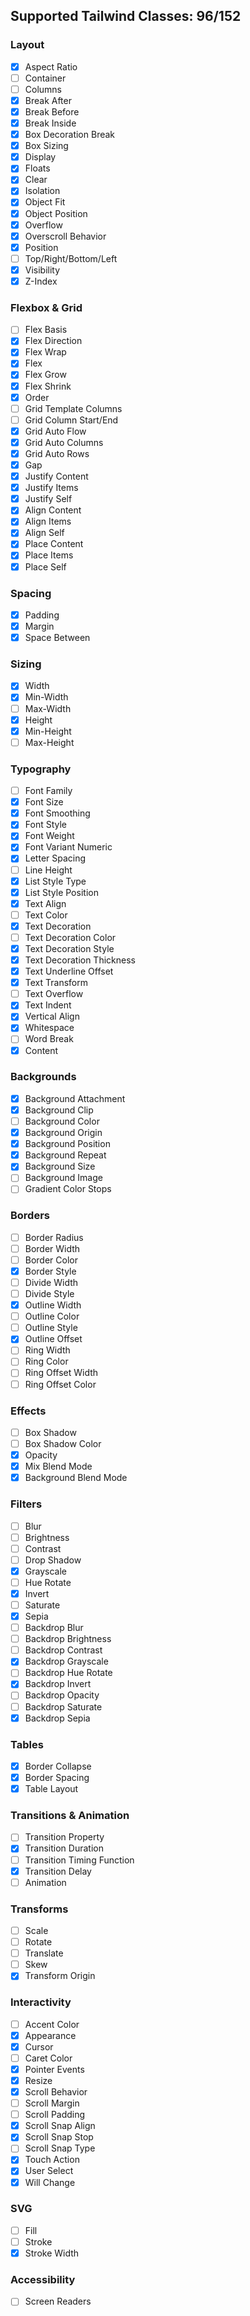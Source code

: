 ## Supported Tailwind Classes: 96/152

### Layout

- [x]  Aspect Ratio
- [ ]  Container
- [ ]  Columns
- [x]  Break After
- [x]  Break Before
- [x]  Break Inside
- [x]  Box Decoration Break
- [x]  Box Sizing
- [x]  Display
- [x]  Floats
- [x]  Clear
- [x]  Isolation
- [x]  Object Fit
- [x]  Object Position
- [x]  Overflow
- [x]  Overscroll Behavior
- [x]  Position
- [ ]  Top/Right/Bottom/Left
- [x]  Visibility
- [x]  Z-Index

### Flexbox & Grid

- [ ] Flex Basis
- [x] Flex Direction
- [x] Flex Wrap
- [x] Flex
- [x] Flex Grow
- [x] Flex Shrink
- [x] Order
- [ ] Grid Template Columns
- [ ] Grid Column Start/End
- [x] Grid Auto Flow
- [x] Grid Auto Columns
- [x] Grid Auto Rows
- [x] Gap
- [x] Justify Content
- [x] Justify Items
- [x] Justify Self
- [x] Align Content
- [x] Align Items
- [x] Align Self
- [x] Place Content
- [x] Place Items
- [x] Place Self

### Spacing

- [x] Padding
- [x] Margin
- [x] Space Between

### Sizing

- [x] Width
- [x] Min-Width
- [ ] Max-Width
- [x] Height
- [x] Min-Height
- [ ] Max-Height

### Typography

- [ ] Font Family
- [x] Font Size
- [x] Font Smoothing
- [x] Font Style
- [x] Font Weight
- [x] Font Variant Numeric
- [x] Letter Spacing
- [ ] Line Height
- [x] List Style Type
- [x] List Style Position
- [x] Text Align
- [ ] Text Color
- [x] Text Decoration
- [ ] Text Decoration Color
- [x] Text Decoration Style
- [x] Text Decoration Thickness
- [x] Text Underline Offset
- [x] Text Transform
- [ ] Text Overflow
- [x] Text Indent
- [x] Vertical Align
- [x] Whitespace
- [ ] Word Break
- [x] Content

### Backgrounds

- [x] Background Attachment
- [x] Background Clip
- [ ] Background Color
- [x] Background Origin
- [x] Background Position
- [x] Background Repeat
- [x] Background Size
- [ ] Background Image
- [ ] Gradient Color Stops

### Borders

- [ ] Border Radius
- [ ] Border Width
- [ ] Border Color
- [x] Border Style
- [ ] Divide Width
- [ ] Divide Style
- [x] Outline Width
- [ ] Outline Color
- [ ] Outline Style
- [x] Outline Offset
- [ ] Ring Width
- [ ] Ring Color
- [ ] Ring Offset Width
- [ ] Ring Offset Color

### Effects

- [ ] Box Shadow
- [ ] Box Shadow Color
- [x] Opacity
- [x] Mix Blend Mode
- [x] Background Blend Mode

### Filters

- [ ] Blur
- [ ] Brightness
- [ ] Contrast
- [ ] Drop Shadow
- [x] Grayscale
- [ ] Hue Rotate
- [x] Invert
- [ ] Saturate
- [x] Sepia
- [ ] Backdrop Blur
- [ ] Backdrop Brightness
- [ ] Backdrop Contrast
- [x] Backdrop Grayscale
- [ ] Backdrop Hue Rotate
- [x] Backdrop Invert
- [ ] Backdrop Opacity
- [ ] Backdrop Saturate
- [x] Backdrop Sepia

### Tables

- [x] Border Collapse
- [x] Border Spacing
- [x] Table Layout

### Transitions & Animation

- [ ] Transition Property
- [x] Transition Duration
- [ ] Transition Timing Function
- [x] Transition Delay
- [ ] Animation

### Transforms

- [ ] Scale
- [ ] Rotate
- [ ] Translate
- [ ] Skew
- [x] Transform Origin

### Interactivity

- [ ] Accent Color
- [x] Appearance
- [x] Cursor
- [ ] Caret Color
- [x] Pointer Events
- [x] Resize
- [x] Scroll Behavior
- [ ] Scroll Margin
- [ ] Scroll Padding
- [x] Scroll Snap Align
- [x] Scroll Snap Stop
- [ ] Scroll Snap Type
- [x] Touch Action
- [x] User Select
- [x] Will Change

### SVG

- [ ] Fill
- [ ] Stroke
- [x] Stroke Width

### Accessibility
- [ ] Screen Readers